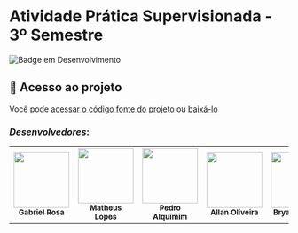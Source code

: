 # Atividade Prática Supervisionada - 3º Semestre


![Badge em Desenvolvimento](http://img.shields.io/static/v1?label=STATUS&message=EM%20DESENVOLVIMENTO&color=GREEN&style=for-the-badge)

## 📁 Acesso ao projeto

Você pode [acessar o código fonte do projeto](https://github.com/gfreitasrosa/APS-3/tree/main/src/java) ou [baixá-lo](https://github.com/gfreitasrosa/APS-3/archive/refs/heads/main.zip)

### *Desenvolvedores*:

<table align="center">
  
  <tr>
    <td align="center"><a href="https://github.com/gfreitasrosa"><img src="https://avatars.githubusercontent.com/u/81601748?v=4" width="100px;" alt=""/><br /><sub><b>Gabriel Rosa</b></sub></a><br /><a href="https://github.com/gfreitasrosa/APS-3/commits?author=gfreitasrosa"</td>
    <td align="center"><a href="https://github.com/teteu544"><img src="https://avatars.githubusercontent.com/u/93229166?v=4" width="100px;" alt="" title="calvo aos 20"/><br /><sub><b>Matheus Lopes</b></sub></a><br /><a href="https://github.com/gfreitasrosa/APS-3/commits?author=teteu544"</td>
    <td align="center"><a href="https://github.com/pedrOAlquimim"><img src="https://avatars.githubusercontent.com/u/89994181?v=4" width="100px;" alt=""/><br /><sub><b>Pedro Alquimim</b></sub></a><br /><a href="https://github.com/gfreitasrosa/APS-3/commits?author=pedrOAlquimim" </td>
  <td align="center"><a href="https://github.com/allannoliveira"><img src="https://avatars.githubusercontent.com/u/87586984?v=4" width="100px;" alt=""/><br /><sub><b>Allan Oliveira</b></sub></a><br /><a href="https://github.com/gfreitasrosa/APS-3/commits?author=allannoliveira"</td>
    <td align="center"><a href="https://github.com/Bryanow"><img src="https://avatars.githubusercontent.com/u/91998706?v=4" width="100px;" alt=""/><br /><sub><b>Bryan Ricardo</b></sub></a><br /><a href="https://github.com/gfreitasrosa/APS-3/commits?author=Bryanow"</td> 
  </tr>
</table>

